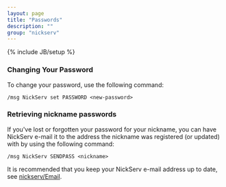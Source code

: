 ```yaml
---
layout: page
title: "Passwords"
description: ""
group: "nickserv"
---
```

{% include JB/setup %}

### Changing Your Password

To change your password, use the following command:

    /msg NickServ set PASSWORD <new-password>


### Retrieving nickname passwords

If you've lost or forgotten your password for your nickname, you can have
NickServ e-mail it to the address the nickname was registered (or updated) with
by using the following command:

    /msg NickServ SENDPASS <nickname>

It is recommended that you keep your NickServ e-mail address up to date, see [nickserv/Email](email.html).
